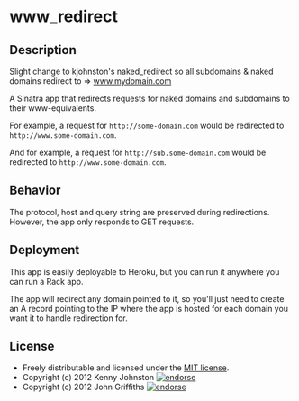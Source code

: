 # www_redirect

## Description

Slight change to kjohnston's naked_redirect so all subdomains & naked domains redirect to => www.mydomain.com

A Sinatra app that redirects requests for naked domains and subdomains to their www-equivalents.

For example, a request for `http://some-domain.com` would be redirected to `http://www.some-domain.com`.

And for example, a request for `http://sub.some-domain.com` would be redirected to `http://www.some-domain.com`.

## Behavior

The protocol, host and query string are preserved during redirections.  However, the app only responds to GET requests.

## Deployment

This app is easily deployable to Heroku, but you can run it anywhere you can run a Rack app.

The app will redirect any domain pointed to it, so you'll just need to create an A record pointing to the IP where the app is hosted for each domain you want it to handle redirection for.

## License

* Freely distributable and licensed under the [MIT license](http://kjohnston.mit-license.org/license.html).
* Copyright (c) 2012 Kenny Johnston [![endorse](http://api.coderwall.com/kjohnston/endorsecount.png)](http://coderwall.com/kjohnston)
* Copyright (c) 2012 John Griffiths [![endorse](http://api.coderwall.com/johnantoni/endorsecount.png)](http://coderwall.com/johnantoni)
